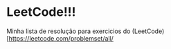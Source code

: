 # LeetCode!!! 

Minha lista de resolução para exercicios do (LeetCode)[https://leetcode.com/problemset/all/
